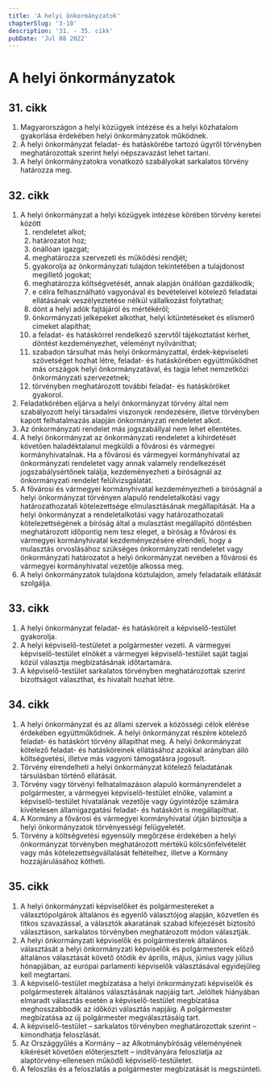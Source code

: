 ```yaml
---
title: 'A helyi önkormányzatok'
chapterSlug: '3-10'
description: '31. - 35. cikk'
pubDate: 'Jul 08 2022'
---
```


# A helyi önkormányzatok

## 31. cikk
1. Magyarországon a helyi közügyek intézése és a helyi közhatalom gyakorlása érdekében helyi önkormányzatok működnek.
2. A helyi önkormányzat feladat- és hatáskörébe tartozó ügyről törvényben meghatározottak szerint helyi népszavazást lehet tartani.
3. A helyi önkormányzatokra vonatkozó szabályokat sarkalatos törvény határozza meg.

## 32. cikk
1. A helyi önkormányzat a helyi közügyek intézése körében törvény keretei között
   1. rendeletet alkot;
   2. határozatot hoz;
   3. önállóan igazgat;
   4. meghatározza szervezeti és működési rendjét;
   5. gyakorolja az önkormányzati tulajdon tekintetében a tulajdonost megillető jogokat;
   6. meghatározza költségvetését, annak alapján önállóan gazdálkodik;
   7. e célra felhasználható vagyonával és bevételeivel kötelező feladatai ellátásának veszélyeztetése nélkül vállalkozást folytathat;
   8. dönt a helyi adók fajtájáról és mértékéről;
   9. önkormányzati jelképeket alkothat, helyi kitüntetéseket és elismerő címeket alapíthat;
   10. a feladat- és hatáskörrel rendelkező szervtől tájékoztatást kérhet, döntést kezdeményezhet, véleményt nyilváníthat;
   11. szabadon társulhat más helyi önkormányzattal, érdek-képviseleti szövetséget hozhat létre, feladat- és hatáskörében együttműködhet más országok helyi önkormányzatával, és tagja lehet nemzetközi önkormányzati szervezetnek;
   12. törvényben meghatározott további feladat- és hatásköröket gyakorol.
2. Feladatkörében eljárva a helyi önkormányzat törvény által nem szabályozott helyi társadalmi viszonyok rendezésére, illetve törvényben kapott felhatalmazás alapján önkormányzati rendeletet alkot.
3. Az önkormányzati rendelet más jogszabállyal nem lehet ellentétes.
4. A helyi önkormányzat az önkormányzati rendeletet a kihirdetését követően haladéktalanul megküldi a fővárosi és vármegyei kormányhivatalnak. Ha a fővárosi és vármegyei kormányhivatal az önkormányzati rendeletet vagy annak valamely rendelkezését jogszabálysértőnek találja, kezdeményezheti a bíróságnál az önkormányzati rendelet felülvizsgálatát.
5. A fővárosi és vármegyei kormányhivatal kezdeményezheti a bíróságnál a helyi önkormányzat törvényen alapuló rendeletalkotási vagy határozathozatali kötelezettsége elmulasztásának megállapítását. Ha a helyi önkormányzat a rendeletalkotási vagy határozathozatali kötelezettségének a bíróság által a mulasztást megállapító döntésben meghatározott időpontig nem tesz eleget, a bíróság a fővárosi és vármegyei kormányhivatal kezdeményezésére elrendeli, hogy a mulasztás orvoslásához szükséges önkormányzati rendeletet vagy önkormányzati határozatot a helyi önkormányzat nevében a fővárosi és vármegyei kormányhivatal vezetője alkossa meg.
6. A helyi önkormányzatok tulajdona köztulajdon, amely feladataik ellátását szolgálja.

## 33. cikk
1. A helyi önkormányzat feladat- és hatásköreit a képviselő-testület gyakorolja.
2. A helyi képviselő-testületet a polgármester vezeti. A vármegyei képviselő-testület elnökét a vármegyei képviselő-testület saját tagjai közül választja megbízatásának időtartamára.
3. A képviselő-testület sarkalatos törvényben meghatározottak szerint bizottságot választhat, és hivatalt hozhat létre.

## 34. cikk
1. A helyi önkormányzat és az állami szervek a közösségi célok elérése érdekében együttműködnek. A helyi önkormányzat részére kötelező feladat- és hatáskört törvény állapíthat meg. A helyi önkormányzat kötelező feladat- és hatásköreinek ellátásához azokkal arányban álló költségvetési, illetve más vagyoni támogatásra jogosult.
2. Törvény elrendelheti a helyi önkormányzat kötelező feladatának társulásban történő ellátását.
3. Törvény vagy törvényi felhatalmazáson alapuló kormányrendelet a polgármester, a vármegyei képviselő-testület elnöke, valamint a képviselő-testület hivatalának vezetője vagy ügyintézője számára kivételesen államigazgatási feladat- és hatáskört is megállapíthat.
4. A Kormány a fővárosi és vármegyei kormányhivatal útján biztosítja a helyi önkormányzatok törvényességi felügyeletét.
5. Törvény a költségvetési egyensúly megőrzése érdekében a helyi önkormányzat törvényben meghatározott mértékű kölcsönfelvételét vagy más kötelezettségvállalását feltételhez, illetve a Kormány hozzájárulásához kötheti.

## 35. cikk
1. A helyi önkormányzati képviselőket és polgármestereket a választópolgárok általános és egyenlő választójog alapján, közvetlen és titkos szavazással, a választók akaratának szabad kifejezését biztosító választáson, sarkalatos törvényben meghatározott módon választják.
2. A helyi önkormányzati képviselők és polgármesterek általános választását a helyi önkormányzati képviselők és polgármesterek előző általános választását követő ötödik év április, május, június vagy július hónapjában, az európai parlamenti képviselők választásával egyidejűleg kell megtartani.
3. A képviselő-testület megbízatása a helyi önkormányzati képviselők és polgármesterek általános választásának napjáig tart. Jelöltek hiányában elmaradt választás esetén a képviselő-testület megbízatása meghosszabbodik az időközi választás napjáig. A polgármester megbízatása az új polgármester megválasztásáig tart.
4. A képviselő-testület – sarkalatos törvényben meghatározottak szerint – kimondhatja feloszlását.
5. Az Országgyűlés a Kormány – az Alkotmánybíróság véleményének kikérését követően előterjesztett – indítványára feloszlatja az alaptörvény-ellenesen működő képviselő-testületet.
6. A feloszlás és a feloszlatás a polgármester megbízatását is megszünteti.
